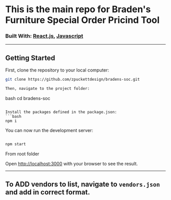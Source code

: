 # This is the main repo for Braden's Furniture Special Order Pricind Tool

### Built With: [React.js](https://reactjs.org/), [Javascript](https://www.javascript.com) 

---

## Getting Started

First, clone the repository to your local computer:
```bash
git clone https://github.com/zpuckettdesign/bradens-soc.git

Then, navigate to the project folder:
```
bash
cd bradens-soc
```

Install the packages defined in the package.json:
```bash
npm i
```

You can now run the development server:

```bash

npm start 
```
From root folder

Open [http://localhost:3000](http://localhost:3000) with your browser to see the result.

---

To ADD vendors to list, navigate to `vendors.json` and add in correct format.
---

